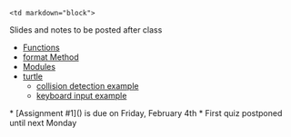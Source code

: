 	<td markdown="block">
Slides and notes to be posted after class

* [Functions](slides/02/functions.html)
* [format Method](slides/02/format-method.html)
* [Modules](slides/02/modules.html)
* [turtle](slides/02/turtle.html)
    * [collision detection example](resources/code/intersects.py)
    * [keyboard input example](resources/code/keys.py)
</td>
	<td markdown="block">
</td>
	<td markdown="block">
* [Assignment #1]() is due on Friday, February 4th
* First quiz postponed until next Monday

</td>
